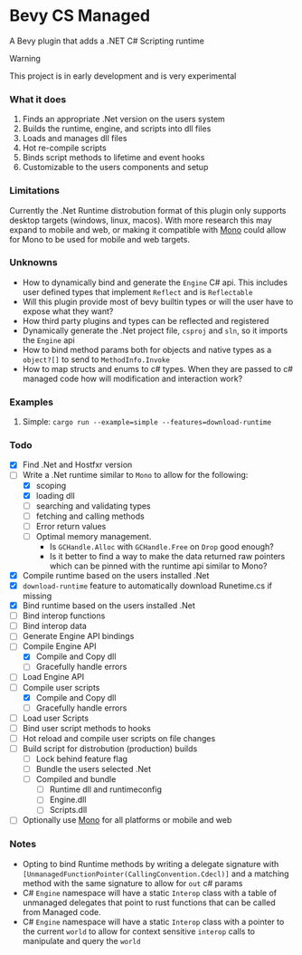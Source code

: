 # Bevy CS Managed

A Bevy plugin that adds a .NET C# Scripting runtime

> [!WARNING]
> This project is in early development and is very experimental

### What it does

1. Finds an appropriate .Net version on the users system
2. Builds the runtime, engine, and scripts into dll files
3. Loads and manages dll files
4. Hot re-compile scripts
5. Binds script methods to lifetime and event hooks
6. Customizable to the users components and setup

### Limitations

Currently the .Net Runtime distrobution format of this plugin only supports desktop targets (windows, linux, macos). With more research this may expand to
mobile and web, or making it compatible with [Mono](https://www.mono-project.com/) could allow for Mono to be used for mobile and web targets.

### Unknowns

- How to dynamically bind and generate the `Engine` C# api. This includes user defined types that implement `Reflect` and is `Reflectable`
- Will this plugin provide most of bevy builtin types or will the user have to expose what they want?
- How third party plugins and types can be reflected and registered
- Dynamically generate the .Net project file, `csproj` and `sln`, so it imports the `Engine` api
- How to bind method params both for objects and native types as a `object?[]` to send to `MethodInfo.Invoke`
- How to map structs and enums to c# types. When they are passed to c# managed code how will modification and interaction work?

### Examples

1. Simple: `cargo run --example=simple --features=download-runtime`

### Todo

- [x] Find .Net and Hostfxr version
- [ ] Write a .Net runtime similar to `Mono` to allow for the following:
    - [x] scoping
    - [x] loading dll
    - [ ] searching and validating types
    - [ ] fetching and calling methods
    - [ ] Error return values
    - [ ] Optimal memory management.
        - Is `GCHandle.Alloc` with `GCHandle.Free` on `Drop` good enough?
        - Is it better to find a way to make the data returned raw pointers which can be pinned with the runtime api similar to Mono?
- [x] Compile runtime based on the users installed .Net
- [x] `download-runtime` feature to automatically download Runetime.cs if missing
- [x] Bind runtime based on the users installed .Net
- [ ] Bind interop functions
- [ ] Bind interop data
- [ ] Generate Engine API bindings
- [ ] Compile Engine API
    - [x] Compile and Copy dll
    - [ ] Gracefully handle errors
- [ ] Load Engine API
- [ ] Compile user scripts
    - [x] Compile and Copy dll
    - [ ] Gracefully handle errors
- [ ] Load user Scripts
- [ ] Bind user script methods to hooks
- [ ] Hot reload and compile user scripts on file changes
- [ ] Build script for distrobution (production) builds
    - [ ] Lock behind feature flag
    - [ ] Bundle the users selected .Net
    - [ ] Compiled and bundle
        - [ ] Runtime dll and runtimeconfig
        - [ ] Engine.dll
        - [ ] Scripts.dll
- [ ] Optionally use [Mono]() for all platforms or mobile and web

### Notes

- Opting to bind Runtime methods by writing a delegate signature with `[UnmanagedFunctionPointer(CallingConvention.Cdecl)]` and a matching method with the same signature to allow for `out` c# params
- C# `Engine` namespace will have a static `Interop` class with a table of unmanaged delegates that point to rust functions that can be called from Managed code.
- C# `Engine` namespace will have a static `Interop` class with a pointer to the current `world` to allow for context sensitive `interop` calls to manipulate and query the `world`
